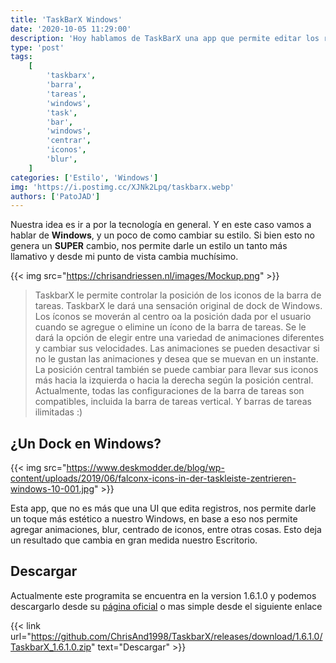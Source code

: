 ```yaml
---
title: 'TaskBarX Windows'
date: '2020-10-05 11:29:00'
description: 'Hoy hablamos de TaskBarX una app que permite editar los registros para mejorar la visualizacion de la Barra de Tareas.'
type: 'post'
tags:
    [
        'taskbarx',
        'barra',
        'tareas',
        'windows',
        'task',
        'bar',
        'windows',
        'centrar',
        'iconos',
        'blur',
    ]
categories: ['Estilo', 'Windows']
img: 'https://i.postimg.cc/XJNk2Lpq/taskbarx.webp'
authors: ['PatoJAD']
---
```


Nuestra idea es ir a por la tecnología en general. Y en este caso vamos a hablar de **Windows**, y un poco de como cambiar su estilo. Si bien esto no genera un **SUPER** cambio, nos permite darle un estilo un tanto más llamativo y desde mi punto de vista cambia muchísimo.

{{< img src="https://chrisandriessen.nl/images/Mockup.png" >}}

> TaskbarX le permite controlar la posición de los iconos de la barra de tareas. TaskbarX le dará una sensación original de dock de Windows. Los íconos se moverán al centro oa la posición dada por el usuario cuando se agregue o elimine un ícono de la barra de tareas. Se le dará la opción de elegir entre una variedad de animaciones diferentes y cambiar sus velocidades. Las animaciones se pueden desactivar si no le gustan las animaciones y desea que se muevan en un instante. La posición central también se puede cambiar para llevar sus iconos más hacia la izquierda o hacia la derecha según la posición central. Actualmente, todas las configuraciones de la barra de tareas son compatibles, incluida la barra de tareas vertical. Y barras de tareas ilimitadas :)

## ¿Un Dock en Windows?

{{< img src="https://www.deskmodder.de/blog/wp-content/uploads/2019/06/falconx-icons-in-der-taskleiste-zentrieren-windows-10-001.jpg" >}}

Esta app, que no es más que una UI que edita registros, nos permite darle un toque más estético a nuestro Windows, en base a eso nos permite agregar animaciones, blur, centrado de iconos, entre otras cosas. Esto deja un resultado que cambia en gran medida nuestro Escritorio.

## Descargar

Actualmente este programita se encuentra en la version 1.6.1.0 y podemos descargarlo desde su [página oficial](https://chrisandriessen.nl/taskbarx) o mas simple desde el siguiente enlace

{{< link url="https://github.com/ChrisAnd1998/TaskbarX/releases/download/1.6.1.0/TaskbarX_1.6.1.0.zip" text="Descargar" >}}
